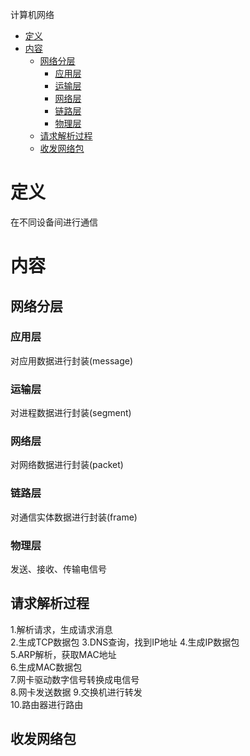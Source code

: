 计算机网络
- [定义](#定义)
- [内容](#内容)
  - [网络分层](#网络分层)
    - [应用层](#应用层)
    - [运输层](#运输层)
    - [网络层](#网络层)
    - [链路层](#链路层)
    - [物理层](#物理层)
  - [请求解析过程](#请求解析过程)
  - [收发网络包](#收发网络包)

# 定义 #
在不同设备间进行通信

# 内容 #
## 网络分层 ##
### 应用层 ###
对应用数据进行封装(message)

### 运输层 ###
对进程数据进行封装(segment)

### 网络层 ###
对网络数据进行封装(packet)

### 链路层 ###
对通信实体数据进行封装(frame)

### 物理层 ###
发送、接收、传输电信号

## 请求解析过程 ##
1.解析请求，生成请求消息  
2.生成TCP数据包
3.DNS查询，找到IP地址
4.生成IP数据包  
5.ARP解析，获取MAC地址  
6.生成MAC数据包  
7.网卡驱动数字信号转换成电信号  
8.网卡发送数据
9.交换机进行转发  
10.路由器进行路由  

## 收发网络包 ##